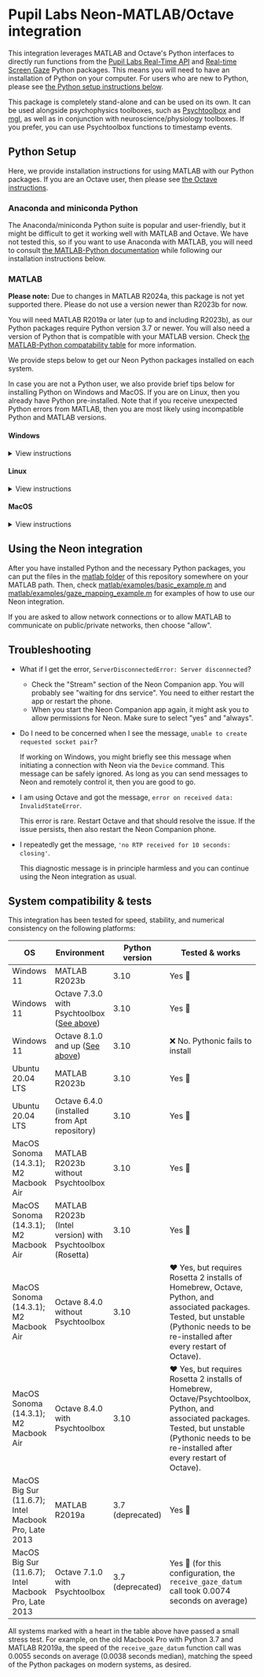 # Pupil Labs Neon-MATLAB/Octave integration

This integration leverages MATLAB and Octave's Python interfaces to directly run functions from the
[Pupil Labs Real-Time API](https://github.com/pupil-labs/realtime-python-api) and [Real-time Screen Gaze](https://github.com/pupil-labs/real-time-screen-gaze) Python packages.
This means you will need to have an installation of Python on your computer.
For users who are new to Python, please see [the Python setup instructions below](#python-setup).

This package is completely stand-alone and can be used on its own. It can be used alongside psychophysics toolboxes, such as [Psychtoolbox](http://psychtoolbox.org/) and [mgl](https://gru.stanford.edu/doku.php/mgl/overview), as well as in conjunction with neuroscience/physiology toolboxes. If you prefer, you can use Psychtoolbox functions to timestamp events.

## Python Setup

Here, we provide installation instructions for using MATLAB with our Python packages. If you are an Octave user, then please see [the Octave instructions](octave/README.md).

### Anaconda and miniconda Python

The Anaconda/miniconda Python suite is popular and user-friendly, but it might be difficult to get it working well with MATLAB and Octave. We have not tested this, so if you want to use Anaconda with MATLAB, you will need to consult [the MATLAB-Python documentation](https://www.mathworks.com/help/matlab/python-language.html) while following our installation instructions below.

### MATLAB

**Please note:** Due to changes in MATLAB R2024a, this package is not yet supported there. Please do not use a version newer than R2023b for now.

You will need MATLAB R2019a or later (up to and including R2023b), as our Python packages require Python version 3.7 or newer. You will also need a version of Python that is compatible with your MATLAB version. Check [the MATLAB-Python compatability table](https://www.mathworks.com/support/requirements/python-compatibility.html) for more information.

We provide steps below to get our Neon Python packages installed on each system.

In case you are not a Python user, we also provide brief tips below for installing Python on Windows and MacOS. If you are on Linux, then you already have Python pre-installed. Note that if you receive unexpected Python errors from MATLAB, then you are most likely using incompatible Python and MATLAB versions.

#### Windows
<details>
    <summary>View instructions</summary>

If you are a new Python user, then it is [recommended by Mathworks](https://www.mathworks.com/help/matlab/matlab_external/install-supported-python-implementation.html) to install a version of Python from [python.org](https://www.python.org/). Make sure to select the "Add to path" option when the Python installer starts.

***Installing Python from the Windows Store will not work!***

If you already have a version of Python that you would like to use, then check the [MATLAB documentation about configuring your system](https://www.mathworks.com/help/matlab/matlab_external/install-supported-python-implementation.html#buialof-39).

Once Python is ready, start a terminal (Go to the Start Menu and then enter "cmd.exe"). Then:

1. Enter the following to install the necessary packages:
    ```
    pip3 install opencv-python
    pip3 install opencv-contrib-python
    pip3 install pupil-labs-realtime-api
    pip3 install real-time-screen-gaze
    ```
    If you are a new Python user or you are satisified with the default Python 3 on your system, then you can skip to the next step. If you instead want to use a specific Python version or you use a Python version manager, like pyenv, then change the ```pip3``` commands above accordingly and make sure to consult [the MATLAB documentation](https://www.mathworks.com/help/matlab/matlab_external/install-supported-python-implementation.html#buialof-39) about how to configure everything correctly.

2. Close the terminal and restart MATLAB. Now, you can [start testing the Neon integration](#using-the-neon-integration).
</details>

#### Linux
<details>
    <summary>View instructions</summary>

If you are on Linux, then your system already provides Python and MATLAB will automatically use this version. Just make sure that [your Python and MATLAB versions are compatible](https://www.mathworks.com/support/requirements/python-compatibility.html).

To get started, you will need to open a terminal. Then:

1. Enter the following:
    ```
    pip3 install opencv-python
    pip3 install opencv-contrib-python
    pip3 install pupil-labs-realtime-api
    pip3 install real-time-screen-gaze
    ```
    If you are a new Python user or you are satisified with the default Python 3 on your system, then you can skip to the next step. If you instead want to use a specific Python version or you use a Python version manager, like pyenv, then change the ```pip3``` commands above accordingly and make sure to check the [MATLAB-Python documentation about configuring your system](https://www.mathworks.com/help/matlab/matlab_external/install-supported-python-implementation.html#buialof-40).

2. Restart MATALB and [start testing the Neon integration](#using-the-neon-integration).

Note that on Linux, MATLAB will not see Python packages installed by the package manager (e.g., apt on Ubuntu).
</details>

#### MacOS
<details>
    <summary>View instructions</summary>

For MacOS, the installation steps depend on whether you have an Apple Silicon Mac (M1, M2, or M3) or an Intel Mac. You can find out by clicking the Apple Icon in the top left corner of your desktop and going to "About this Mac".

Note that [Mathworks recommends](https://www.mathworks.com/help/matlab/matlab_external/install-supported-python-implementation.html) installing Python from [python.org](https://www.python.org/) on MacOS. If you already have Python installed from a different source on your Mac, then installing an additional version from [python.org](https://www.python.org/) will not overwrite your current installation, although it might temporarily alter your system path.

If you would rather use a Python version that you already have or you want to use a Python version manager, like pyenv, or a Homebrew version of Python on MacOS, then you will need to consult [the MATLAB documentation](https://www.mathworks.com/help/matlab/matlab_external/install-supported-python-implementation.html#buialof-40) about how to configure everything correctly.

Once Python is ready, then continue with the steps below that are appropriate for your Mac.

<details>
    <summary>Intel Mac</summary>

After you have installed a compatible copy of Python, you will need to open a terminal by starting Terminal.app and then:

1. Enter the following in the terminal to install the necessary packages:
    ```
    pip3 install opencv-python
    pip3 install opencv-contrib-python
    pip3 install pupil-labs-realtime-api
    pip3 install real-time-screen-gaze
    ```
    If you are a new Python user, then the commands above are sufficient and you can move to the next step. If you want to use a specific Python version, then change the ```pip3``` command to point to the Python installation that you want to use with MATLAB.

2. On Intel Macs, after the packages have been installed, you need to start Python one time and import the packages. Do that by first entering the following in the terminal:
    ```
    python3
    ```
3. A Python session will start. Now enter the following:
    ```
    import cv2
    import numpy
    import pupil_labs.realtime_api.simple
    import pupil_labs.real_time_screen_gaze.gaze_mapper
    import pupil_labs.real_time_screen_gaze.marker_generator
    ```
    It might take a few moments for each of those commands to complete.
4. You can then quit Python by entering the following:
    ```
    exit()
    ```
5. Now, close the terminal. Restart MATLAB and you can [start testing the Neon integration](#using-the-neon-integration).
</details>

<details>
    <summary>Apple Silicon Mac</summary>

***NOTE: If you intend to use this package with Psychtoolbox on an Apple Silicon Mac, then you must follow the [alternate installation instructions](./psychtoolbox_apple_silicon.md).***

Otherwise, install a compatible copy of Python. Then:

1. Open Terminal.app and run:
    ```
    pip3 install opencv-python
    pip3 install opencv-contrib-python
    pip3 install pupil-labs-realtime-api
    pip3 install real-time-screen-gaze
    ```
    If you are a new Python user, then the commands above are sufficient and you can move to the next step. If you want to use a specific Python version, then change the ```pip3``` command to point to the Python installation that you want to use with MATLAB.

2. Now, close the terminal. Restart MATLAB and you can [start testing the Neon integration](#using-the-neon-integration).
</details>
</details>

## Using the Neon integration

After you have installed Python and the necessary Python packages, you can put the files in the [matlab folder](matlab/) of this repository somewhere on your MATLAB path. Then, check [matlab/examples/basic_example.m](matlab/basic_example.m) and [matlab/examples/gaze_mapping_example.m](matlab/gaze_mapping_example.m) for examples of how to use our Neon integration.

If you are asked to allow network connections or to allow MATLAB to communicate on public/private networks, then choose "allow".

## Troubleshooting

- What if I get the error, ```ServerDisconnectedError: Server disconnected```?
  - Check the "Stream" section of the Neon Companion app. You will probably see "waiting for dns service". You need to either restart the app or restart the phone.
  - When you start the Neon Companion app again, it might ask you to allow permissions for Neon. Make sure to select "yes" and "always".

- Do I need to be concerned when I see the message, ```unable to create requested socket pair```?

    If working on Windows, you might briefly see this message when initiating a connection with Neon via the ```Device``` command. This message can be safely ignored. As long as you can send messages to Neon and remotely control it, then you are good to go.

- I am using Octave and got the message, ```error on received data: InvalidStateError```.

    This error is rare. Restart Octave and that should resolve the issue. If the issue persists, then also restart the Neon Companion phone.

- I repeatedly get the message, ```'no RTP received for 10 seconds: closing'```.

    This diagnostic message is in principle harmless and you can continue using the Neon integration as usual.

## System compatibility & tests

This integration has been tested for speed, stability, and numerical consistency on the following platforms:

| OS | Environment | Python version | Tested & works |
| -- | ----------- | -------------- | -------------- |
| Windows 11 | MATLAB R2023b | 3.10 | Yes :green_heart: |
| Windows 11 | Octave 7.3.0 with Psychtoolbox ([See above](#windows-psychtoolbox-and-octave)) | 3.10 | Yes :green_heart: |
| Windows 11 | Octave 8.1.0 and up ([See above](#windows-psychtoolbox-and-octave)) | 3.10 | :x: No. Pythonic fails to install |
| Ubuntu 20.04 LTS | MATLAB R2023b | 3.10 | Yes :green_heart: |
| Ubuntu 20.04 LTS | Octave 6.4.0 (installed from Apt repository) | 3.10 | Yes :green_heart: |
| MacOS Sonoma (14.3.1); M2 Macbook Air | MATLAB R2023b without Psychtoolbox | 3.10 | Yes :green_heart: |
| MacOS Sonoma (14.3.1); M2 Macbook Air | MATLAB R2023b (Intel version) with Psychtoolbox (Rosetta) | 3.10 | Yes :green_heart: |
| MacOS Sonoma (14.3.1); M2 Macbook Air | Octave 8.4.0 without Psychtoolbox | 3.10 | :heart: Yes, but requires Rosetta 2 installs of Homebrew, Octave, Python, and associated packages. Tested, but unstable (Pythonic needs to be re-installed after every restart of Octave). |
| MacOS Sonoma (14.3.1); M2 Macbook Air | Octave 8.4.0 with Psychtoolbox | 3.10 | :heart: Yes, but requires Rosetta 2 installs of Homebrew, Octave/Psychtoolbox, Python, and associated packages. Tested, but unstable (Pythonic needs to be re-installed after every restart of Octave). |
| MacOS Big Sur (11.6.7); Intel Macbook Pro, Late 2013 | MATLAB R2019a | 3.7 (deprecated) | Yes :green_heart: |
| MacOS Big Sur (11.6.7); Intel Macbook Pro, Late 2013 | Octave 7.1.0 with Psychtoolbox | 3.7 (deprecated) | Yes :yellow_heart: (for this configuration, the ```receive_gaze_datum``` call took 0.0074 seconds on average) |

All systems marked with a heart in the table above have passed a small stress test. For example, on the old Macbook Pro with Python 3.7 and MATLAB R2019a, the speed of the ```receive_gaze_datum``` function call was 0.0055 seconds on average (0.0038 seconds median), matching the speed of the Python packages on modern systems, as desired.
